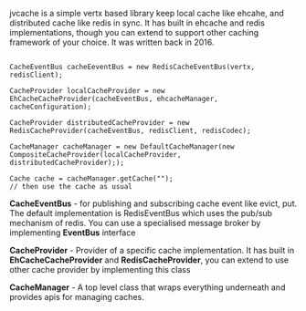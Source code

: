jvcache is a simple vertx based library keep local cache like ehcahe, and distributed cache like redis in sync.  It has built in ehcache and redis implementations, though you can extend to support other caching framework of your choice.  It was written back in 2016. 



```

CacheEventBus cacheEeventBus = new RedisCacheEventBus(vertx, redisClient);

CacheProvider localCacheProvider = new EhCacheCacheProvider(cacheEventBus, ehcacheManager, cacheConfiguration);

CacheProvider distributedCacheProvider = new RedisCacheProvider(cacheEventBus, redisClient, redisCodec);

CacheManager cacheManager = new DefaultCacheManager(new CompositeCacheProvider(localCacheProvider, distributedCacheProvider););

Cache cache = cacheManager.getCache("");
// then use the cache as usual 

```



<b>CacheEventBus</b> - for publishing and subscribing cache event like  evict, put. The default implementation is RedisEventBus which uses the pub/sub mechanism of redis. You can use a specialised message broker by implementing <b>EventBus</b> interface

<b>CacheProvider</b> - Provider of a specific cache implementation. It has built in <b>EhCacheCacheProvider</b> and <b>RedisCacheProvider</b>, you can extend to use other cache provider by implementing this class

<b>CacheManager</b> - A top level class that wraps everything underneath and provides apis for managing caches.



